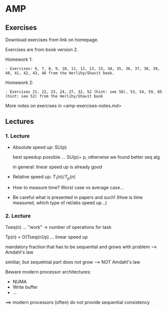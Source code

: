 # AMP

## Exercises

Download exercises from link on homepage.

Exercises are from book version 2.

Homework 1:

    - Exercises: 6, 7, 8, 9, 10, 11, 12, 13, 15, 34, 35, 36, 37, 38, 39, 40, 41, 42, 43, 46 from the Herlihy/Shavit book.

Homework 2:

    - Exercises 21, 22, 23, 24, 27, 32, 52 (hint: see 58), 53, 54, 59, 65 (hint: see 52) from the Herlihy/Shavit book

More notes on exercises in <amp-exercises-notes.md>

## Lectures

### 1. Lecture

- Absolute speed up: SU(p)

    best speedup possible ... SU(p)= p, otherwise we found better seq alg

    in general: linear speed up is already good

- Relative speed up: $T_1(n)/T_p(n)$

- How to measure time? Worst case vs average case...

- Be careful what is presented in papers and such! (How is time measured, which type of rel/abs speed up...)

### 2. Lecture

Tseq(n) ... "work" -> number of operations for task

Tp(n) = O(Tseq(n)/p) ... linear speed up

mandatory fraction that has to be sequential and grows with problem --> Amdahl's law

similiar, but sequetnial part does not grow --> NOT Amdahl's law

Beware modern processor architectures:

- NUMA
- Write buffer
- ...

==> modern processors (often) do not provide sequential consistency
